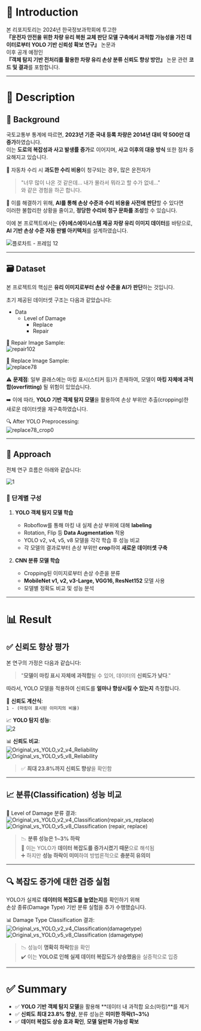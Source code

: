 # 📘 Introduction

본 리포지토리는 2024년 한국정보과학회에 투고한  
**『운전자 안전을 위한 차량 유리 복원 교체 판단 모델 구축에서 과적합 가능성을 가진 데이터로부터 YOLO 기반 신뢰성 확보 연구』** 논문과  
이후 공개 예정인  
**『객체 탐지 기반 전처리를 활용한 차량 유리 손상 분류 신뢰도 향상 방안』** 논문 관련 **코드 및 결과**를 포함합니다.

---

# 📌 Description

## 📍 Background

국토교통부 통계에 따르면, **2023년 기준 국내 등록 차량은 2014년 대비 약 500만 대 증가**하였습니다.  
이는 **도로의 복잡성과 사고 발생률 증가**로 이어지며, **사고 이후의 대응 방식** 또한 점차 중요해지고 있습니다.

🚗 자동차 수리 시 **과도한 수리 비용**이 청구되는 경우, 많은 운전자가  
> "너무 많이 나온 것 같은데... 내가 몰라서 뭐라고 할 수가 없네..."  
와 같은 경험을 하곤 합니다.

🧠 이를 해결하기 위해, **AI를 통해 손상 수준과 수리 비용을 사전에 판단**할 수 있다면  
이러한 불합리한 상황을 줄이고, **정당한 수리비 청구 문화를 조성**할 수 있습니다.

이에 본 프로젝트에서는 **(주)에스에이시스템 제공 차량 유리 이미지 데이터**를 바탕으로,  
**AI 기반 손상 수준 자동 판별 아키텍처**를 설계하였습니다.

![플로차트 - 프레임 12](https://github.com/user-attachments/assets/45d02229-9006-40d5-b12a-4b1cb51c488e)

---

## 🗃️ Dataset

본 프로젝트의 핵심은 **유리 이미지로부터 손상 수준을 AI가 판단**하는 것입니다.

초기 제공된 데이터셋 구조는 다음과 같았습니다:

- Data  
  - Level of Damage  
    - Replace  
    - Repair



🔧 Repair Image Sample:  
![repair102](https://github.com/user-attachments/assets/0613852a-b1bc-46eb-8aca-7dd525d8393c)

🔨 Replace Image Sample:  
![replace78](https://github.com/user-attachments/assets/726d131a-e476-4fcb-ad99-8a298ad2c01c)

⚠️ **문제점**: 일부 클래스에는 마킹 표시(스티커 등)가 존재하여, 모델이 **마킹 자체에 과적합(overfitting)** 될 위험이 있었습니다.  

➡️ 이에 따라, **YOLO 기반 객체 탐지 모델**을 활용하여 손상 부위만 추출(cropping)한 새로운 데이터셋을 재구축하였습니다.

🔍 After YOLO Preprocessing:  
![replace78_crop0](https://github.com/user-attachments/assets/7fb61408-5b99-4bf0-8cc5-9121f81ab542)

---

## 🧪 Approach

전체 연구 흐름은 아래와 같습니다:

![1](https://github.com/user-attachments/assets/b32fa912-28a1-479d-a39b-37a364e7a9db)

### 🔨 단계별 구성

1. **YOLO 객체 탐지 모델 학습**
   - Roboflow를 통해 마킹 내 실제 손상 부위에 대해 **labeling**
   - Rotation, Flip 등 **Data Augmentation** 적용
   - YOLO v2, v4, v5, v8 모델을 각각 학습 후 성능 비교
   - 각 모델의 결과로부터 손상 부위만 **crop**하여 **새로운 데이터셋 구축**

2. **CNN 분류 모델 학습**
   - Cropping된 이미지로부터 손상 수준을 분류
   - **MobileNet v1, v2, v3-Large, VGG16, ResNet152** 모델 사용
   - 모델별 정확도 비교 및 성능 분석

---

# 📊 Result

## ✅ 신뢰도 향상 평가

본 연구의 가정은 다음과 같습니다:  
> "**모델이 마킹 표시 자체에 과적합**될 수 있어, 데이터의 **신뢰도가 낮다**."

따라서, YOLO 모델을 적용하여 신뢰도를 **얼마나 향상시킬 수 있는지** 측정합니다.

📐 **신뢰도 계산식**:  
`1 - (마킹이 표시된 이미지의 비율)`

📈 **YOLO 탐지 성능**:  
![2](https://github.com/user-attachments/assets/04fa91c9-c857-41d9-9430-8aba9bc2683b)

📊 **신뢰도 비교**:  
![Original_vs_YOLO_v2_v4_Reliability](https://github.com/user-attachments/assets/c917db04-8643-450b-ae08-6b3d486b9624)  
![Original_vs_YOLO_v5_v8_Reliability](https://github.com/user-attachments/assets/ce632c25-85d3-42ad-b825-426d6397fa5c)

> ✅ **최대 23.8%까지 신뢰도 향상**을 확인함

---

## 📈 분류(Classification) 성능 비교

🧪 Level of Damage 분류 결과:  
![Original_vs_YOLO_v2_v4_Classification(repair_vs_replace)](https://github.com/user-attachments/assets/11f97b5a-c8fc-470d-aa23-52604f479ae7)  
![Original_vs_YOLO_v5_v8_Classification (repair, replace)](https://github.com/user-attachments/assets/05a683c6-d7aa-46cf-986d-1e385795c1cd)

> 📉 **분류 성능은 1~3% 하락**  
> 🔁 이는 YOLO가 **데이터 복잡도를 증가시켰기 때문**으로 해석됨  
> ➕ 하지만 **성능 하락이 미미**하여 방법론적으로 **충분히 유의미**

---

## 🔍 복잡도 증가에 대한 검증 실험

YOLO가 실제로 **데이터의 복잡도를 높였는지**를 확인하기 위해  
손상 종류(Damage Type) 기반 분류 실험을 추가 수행했습니다.

📊 Damage Type Classification 결과:  
![Original_vs_YOLO_v2_v4_Classification(damagetype)](https://github.com/user-attachments/assets/7178d67f-ff2e-4e86-b434-df758d0d9c0a)  
![Original_vs_YOLO_v5_v8_Classification (damagetype)](https://github.com/user-attachments/assets/c02d06ee-753f-4035-90d9-da6dba5e98e3)

> 📉 성능이 **명확히 하락**함을 확인  
> ✔️ 이는 **YOLO로 인해 실제 데이터 복잡도가 상승했음**을 실증적으로 입증

---

# ✅ Summary

- ✅ **YOLO 기반 객체 탐지 모델**을 활용해 **데이터 내 과적합 요소(마킹)**를 제거
- ✅ **신뢰도 최대 23.8% 향상**, 분류 성능은 **미미한 하락(1~3%)**
- ✅ **데이터 복잡도 상승 효과 확인**, **모델 일반화 가능성 확보**
